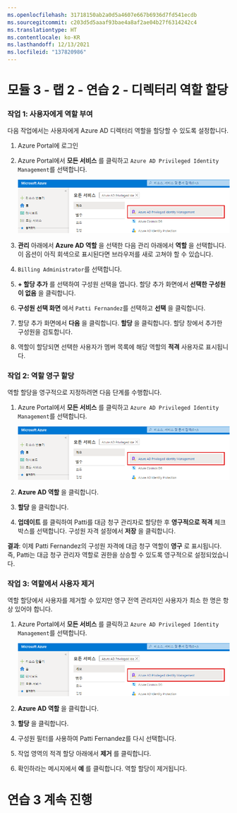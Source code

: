 ```yaml
---
ms.openlocfilehash: 31718150ab2a0d5a4607e667b6936d7fd541ecdb
ms.sourcegitcommit: c203d5d5aaaf93bae4a8af2ae04b27f6314242c4
ms.translationtype: HT
ms.contentlocale: ko-KR
ms.lasthandoff: 12/13/2021
ms.locfileid: "137820986"
---
```

# <a name="module-3---lab-2---exercise-2---assign-directory-roles"></a>모듈 3 - 랩 2 - 연습 2 - 디렉터리 역할 할당


### <a name="task-1--make-a-user-eligible-for-a-role"></a>작업 1:  사용자에게 역할 부여


다음 작업에서는 사용자에게 Azure AD 디렉터리 역할을 할당할 수 있도록 설정합니다.


1.  Azure Portal에 로그인

1.  Azure Portal에서 **모든 서비스** 를 클릭하고 `Azure AD Privileged Identity Management`를 선택합니다.

     ![스크린샷](../Media/a52510a3-b2a2-4b21-91a8-ee7f34b39a72.png)

1.  **관리** 아래에서 **Azure AD 역할** 을 선택한 다음 관리 아래에서 **역할** 을 선택합니다. 이 옵션이 아직 회색으로 표시된다면 브라우저를 새로 고쳐야 할 수 있습니다.

1.  `Billing Administrator`를 선택합니다.

1.  **+ 할당 추가** 를 선택하여 구성원 선택을 엽니다. 할당 추가 화면에서 **선택한 구성원이 없음** 을 클릭합니다.

1.  **구성원 선택 화면** 에서 `Patti Fernandez`를 선택하고 **선택** 을 클릭합니다.

1.  할당 추가 화면에서 **다음** 을 클릭합니다. **할당** 을 클릭합니다.  할당 창에서 추가한 구성원을 검토합니다.

1.  역할이 할당되면 선택한 사용자가 멤버 목록에 해당 역할의 **적격** 사용자로 표시됩니다. 


### <a name="task-2-make-a-role-assignment-permanent"></a>작업 2: 역할 영구 할당


역할 할당을 영구적으로 지정하려면 다음 단계를 수행합니다.



1.  Azure Portal에서 **모든 서비스** 를 클릭하고 `Azure AD Privileged Identity Management`를 선택합니다.

     ![스크린샷](../Media/a52510a3-b2a2-4b21-91a8-ee7f34b39a72.png)

1.  **Azure AD 역할** 을 클릭합니다.

1.  **할당** 을 클릭합니다.
 
1.  **업데이트** 를 클릭하여 Patti를 대금 청구 관리자로 할당한 후 **영구적으로 적격** 체크박스를 선택합니다.  구성원 자격 설정에서 **저장** 을 클릭합니다.

**결과**: 이제 Patti Fernandez의 구성원 자격에 대금 청구 역할이 **영구** 로 표시됩니다.  즉, Patti는 대금 청구 관리자 역할로 권한을 상승할 수 있도록 영구적으로 설정되었습니다.


### <a name="task-3-remove-a-user-from-a-role"></a>작업 3: 역할에서 사용자 제거


역할 할당에서 사용자를 제거할 수 있지만 영구 전역 관리자인 사용자가 최소 한 명은 항상 있어야 합니다.



1.  Azure Portal에서 **모든 서비스** 를 클릭하고 `Azure AD Privileged Identity Management`를 선택합니다.

     ![스크린샷](../Media/a52510a3-b2a2-4b21-91a8-ee7f34b39a72.png)

1.  **Azure AD 역할** 을 클릭합니다.

1.  **할당** 을 클릭합니다.

1.  구성원 필터를 사용하여 Patti Fernandez를 다시 선택합니다.
 
1.  작업 영역의 적격 할당 아래에서 **제거** 를 클릭합니다.
 
1.  확인하라는 메시지에서 **예** 를 클릭합니다. 역할 할당이 제거됩니다.


# <a name="continue-to-exercise-3"></a>연습 3 계속 진행
